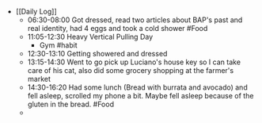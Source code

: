 - [[Daily Log]]
	- 06:30-08:00 Got dressed, read two articles about BAP's past and real identity, had 4 eggs and took a cold shower #Food
	- 11:05-12:30 Heavy Vertical Pulling Day
		- Gym #habit
	- 12:30-13:10 Getting showered and dressed
	- 13:15-14:30 Went to go pick up Luciano's house key so I can take care of his cat, also did some grocery shopping at the farmer's market
	- 14:30-16:20 Had some lunch (Bread with burrata and avocado) and fell asleep, scrolled my phone a bit. Maybe fell asleep because of the gluten in the bread. #Food
	-